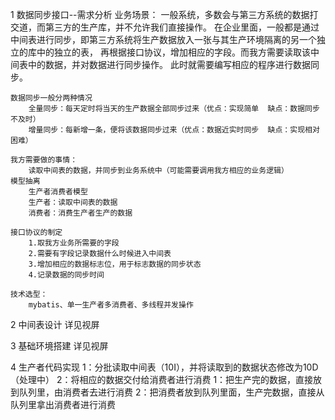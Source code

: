 1 数据同步接口--需求分析
	业务场景：
		一般系统，多数会与第三方系统的数据打交道，而第三方的生产库，并不允许我们直接操作。
		在企业里面，一般都是通过中间表进行同步，即第三方系统将生产数据放入一张与其生产环境隔离的另一个独立的库中的独立的表，
		再根据接口协议，增加相应的字段。而我方需要读取该中间表中的数据，并对数据进行同步操作。
		此时就需要编写相应的程序进行数据同步。
	
	数据同步一般分两种情况
		全量同步：每天定时将当天的生产数据全部同步过来（优点：实现简单  缺点：数据同步不及时）
		增量同步：每新增一条，便将该数据同步过来（优点：数据近实时同步  缺点：实现相对困难）

	我方需要做的事情：
		读取中间表的数据，并同步到业务系统中（可能需要调用我方相应的业务逻辑）
	模型抽离
		生产者消费者模型
		生产者：读取中间表的数据
		消费者：消费生产者生产的数据

	接口协议的制定
		1.取我方业务所需要的字段
		2.需要有字段记录数据什么时候进入中间表
		3.增加相应的数据标志位，用于标志数据的同步状态
		4.记录数据的同步时间

	技术选型：
		mybatis、单一生产者多消费者、多线程并发操作



2 中间表设计
	详见视屏

3 基础环境搭建
	详见视屏

4 生产者代码实现
	1：分批读取中间表（10I），并将读取到的数据状态修改为10D（处理中）
	2：将相应的数据交付给消费者进行消费
		1：把生产完的数据，直接放到队列里，由消费者去进行消费
		2：把消费者放到队列里面，生产完数据，直接从队列里拿出消费者进行消费
